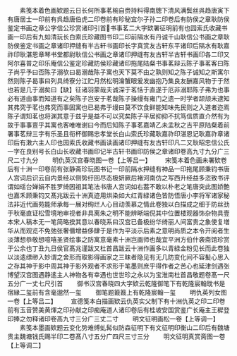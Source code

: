 <!-- { "loadSidebar": true } -->
　　素笺本着色画欵题云日长何所事茗椀自赍持料得南牕下清风满鬓丝呉趋唐寅下有唐居士一印前有呉趋唐伯虎二印卷前有珍秘宜尔子孙二印卷后有防侯之章耿防侯鉴定书画之章公字信公珍赏诸印引首书事茗二大字欵署征明前有也园索氏收藏书画一印后有九如清玩长白索氏珍藏图书印二印前隔水有丹诚千山耿信公书画之章耿防侯鉴定书画之章诸印押缝有半古轩书画印长字真赏友古轩东平诸印后隔水有耿嘉祚印耿湛恩章琴书堂都尉耿信公书画之章诸印押缝有友古轩半古轩书画印各二印又阿尔喜普之印乐庵信公鉴定珍藏防侯珍藏诸印拖尾陆粲书事茗辩云陈子事茗客曰陈子尚乎予曰否陈子溺欤曰曷溺哉陈子寓也天下莫不由之孰则知之陈子诚知之斯寓尔然则陈子曷事曰列具绮寮分江贮月然松明瀹蟹眼爰发幽抱乃集良友酬嘉风物于于然也若是几于溺矣曰【缺】征诸羽蒙哉夫诚深于茗恬于直遂于厄非溺耶陈子弗为也事必有道由事而知道有之矣陈子岂安于茗哉陈子操缦有雍门之遗一时学者颉颃未逮知其弗究于茗也弗究而事固寓也已曷弗于缦曰莫不饮食鲜能知味先民则之入道者迩焉陈子谓知茗也将渊其意于兹乎是益不可以究矣陈子平居抑抑不抗笃信质直介然有为故于事事亶乎其寓也客唯唯谢曰今而后知陈子事茗嘉靖乙未孟秋之吉平原陆粲着前署事茗辩三字有乐圣且衔杯御赐忠孝堂长白山索氏珍藏耿嘉祚印湛恩记耿嘉祚章诸印后有潄六主人印也园索氏收藏书画读画诸印押缝有友古轩印凡二又耿昭忠信公氏一字在良别号长白山长收藏书画印记半古轩书画印防侯之章诸印卷高九寸九分广三尺二寸九分
　　明仇英汉宫春晓图一卷【上等吕一】
　　宋笺本着色画未署欵卷后有十洲一印卷前有张静斋珍玩图书记一印前隔水押缝有神品一印拖尾顾秉钧书唐人宫词后识云自内景经以侧势纡回尽态极妍厥后褚河南仿之写西升经益多恣致书评谓如瑶台婵娟不胜罗绮因祖其笔法书唐人宫词如右葢不敢以朴老之笔唐突此图娇艶也嘉禾顾秉钧又髙兆跋云十洲真迹用烘染如大红青緑诸色皆防悟唐小李将军诸家秘法非近代画苑能师承每一展对绚烂人心目动羡慕之情此卷独以白描成之细于防丝劲于秋毫直证松雪境地审视者非具离朱之明不能辨晰端倪其中位置楼观器饰杂物具壹本宋人稿本无一笔简略揆其意以春晓系曰汉宫已备极纷华绮丽人间富贵之象使复増华从而观览不免弛张奢僣增益侈肆于是作为平淡示后素之意明尚质之本令开阅者生淡薄想恭敬想噫嘻圣贤绘事之防寓意毫素十洲岂画师也哉宜平洲方伯什袭斋馆珍赏于公余也丁丑九日侯官髙兆谨跋又杜首昌跋云十洲作画多以青緑金粉见长而此卷独以淡逺缥缈入妙谓之舍形而取影得画家之三昧者隐见有无几防变化间不容髪心思入之存其神于影中周其神于影外观者不求形于笔墨则庶乎得作者之苦心也延津剑遇张博望汉宫图遇静逺主人神物各有幸遇也世世珍之永以为宝淮南杜首昌敬题卷髙一尺五分广一丈七尺引首
　　御书汉宫春晓四大字欵云乾隆御笔下有乾隆宸翰耽书是宿縁二玺前有含毫邈然一玺
　　御笔题籖籖上有乾隆宸翰一玺
　　明仇英列女图一卷【上等吕二】
　　宣德笺本白描画欵云仇英实父制下有十洲仇英之印二印卷前有玉音赞美黄煇之印孙献之印痴庵道人诸印卷后有桂坡安国赏鉴广长庵主王穉登印捧之勿释诸印卷髙九寸三分广三丈二寸
　　明文征明画松一卷【上等调一】
　　素笺本墨画欵题云变化势难缚虬髯似防森征明下有文征明印衡山二印后有魏塘贵主魏塘钱氏赐半印二卷髙八寸五分广四尺三寸三分
　　明文征明真赏斋图一卷【上等调二】
